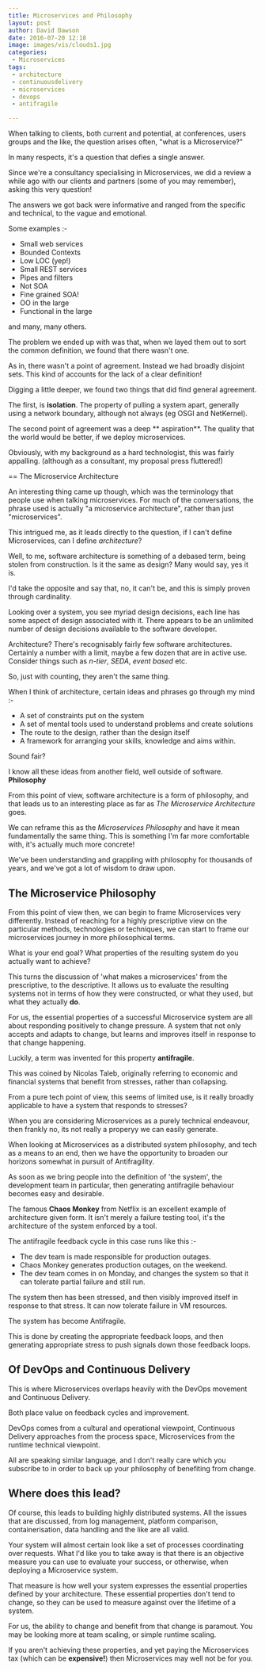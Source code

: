 ```yaml
---
title: Microservices and Philosophy
layout: post
author: David Dawson
date: 2016-07-20 12:18
image: images/vis/clouds1.jpg
categories:
 - Microservices
tags:
 - architecture
 - continuousdelivery
 - microservices
 - devops
 - antifragile

---
```


When talking to clients, both current and potential, at conferences, users groups and the like, the question arises often, "what is a Microservice?"

In many respects, it's a question that defies a single answer.

Since we're a consultancy specialising in Microservices, we did a review a while ago with our clients and partners (some of you may remember), asking
this very question!

The answers we got back were informative and ranged from the specific and technical, to the vague and emotional. 

Some examples :-

* Small web services
* Bounded Contexts
* Low LOC (yep!)
* Small REST services
* Pipes and filters
* Not SOA
* Fine grained SOA!
* OO in the large
* Functional in the large

and many, many others.  

The problem we ended up with was that, when we layed them out to sort the common definition, we found that there wasn't one.

As in, there wasn't a point of agreement. Instead we had broadly disjoint sets. This kind of accounts for the lack of a 
clear definition!

Digging a little deeper, we found two things that did find general agreement. 

The first, is **isolation**. The property of pulling a system apart, generally using a network boundary, although not always (eg OSGI and NetKernel).

The second point of agreement was a deep ** aspiration**. The quality that the world would be better, if we deploy microservices.

Obviously, with my background as a hard technologist, this was fairly appalling. (although as a consultant, my proposal press fluttered!)
  
== The Microservice Architecture

An interesting thing came up though, which was the terminology that people use when talking microservices. For much of the conversations, the phrase
used is actually "a microservice architecture", rather than just "microservices".

This intrigued me, as it leads directly to the question, if I can't define Microservices, can I define *architecture*?

Well, to me, software architecture is something of a debased term, being stolen from construction. Is it the same as
 design?  Many would say, yes it is. 
 
I'd take the opposite and say that, no, it can't be, and this is simply proven through cardinality. 

Looking over a system, you see myriad design decisions, each line has some aspect of design associated with it. 
There appears to be an unlimited number of design decisions available to the software developer.

Architecture?  There's recognisably fairly few software architectures. Certainly a number with a limit, maybe a few dozen that 
are in active use. Consider things such as *n-tier*, *SEDA*, *event based* etc. 

So, just with counting, they aren't the same thing.

When I think of architecture, certain ideas and phrases go through my mind :-

* A set of constraints put on the system
* A set of mental tools used to understand problems and create solutions
* The route to the design, rather than the design itself
* A framework for arranging your skills, knowledge and aims within.

Sound fair?

I know all these ideas from another field, well outside of software. **Philosophy**

From this point of view, software architecture is a form of philosophy, and that leads us to an 
interesting place as far as *The Microservice Architecture* goes.

We can reframe this as the *Microservices Philosophy* and have it mean fundamentally the same thing. This is something I'm far more comfortable with, 
 it's actually much more concrete!

We've been understanding and grappling with philosophy for thousands of years, and we've got a lot of wisdom to draw upon.
 
## The Microservice Philosophy

From this point of view then, we can begin to frame Microservices very differently. Instead of reaching for a highly prescriptive
view on the particular methods, technologies or techniques, we can start to frame our microservices journey in more philosophical terms.

What is your end goal? What properties of the resulting system do you actually want to achieve?

This turns the discussion of 'what makes a microservices' from the prescriptive, to the descriptive. It allows us to evaluate
the resulting systems not in terms of how they were constructed, or what they used, but what they actually **do**.

For us, the essential properties of a successful Microservice system are all about responding positively to change pressure. 
A system that not only accepts and adapts to change, but learns and improves itself in response to that change happening.

Luckily, a term was invented for this property **antifragile**. 

This was coined by Nicolas Taleb, originally referring to economic and financial systems that benefit from stresses, rather than collapsing.
 
From a pure tech point of view, this seems of limited use, is it really broadly applicable to have a system that responds to stresses?

When you are considering Microservices as a purely technical endeavour, then frankly no, its not really a properyy we can easily generate.
 
When looking at Microservices as a distributed system philosophy, and tech as a means to an end, then we have the opportunity to broaden our horizons 
somewhat in pursuit of Antifragility.

As soon as we bring people into the definition of 'the system', the development team in particular, then generating antifragile behaviour becomes easy and desirable.

The famous **Chaos Monkey** from Netflix is an excellent example of architecture given form. It isn't merely a failure testing tool, it's the architecture of the system
 enforced by a tool.
 
The antifragile feedback cycle in this case runs like this :-

* The dev team is made responsible for production outages.
* Chaos Monkey generates production outages, on the weekend.
* The dev team comes in on Monday, and changes the system so that it can tolerate partial failure and still run. 

The system then has been stressed, and then visibly improved itself in response to that stress. It can now tolerate failure in VM resources.

The system has become Antifragile.

This is done by creating the appropriate feedback loops, and then generating appropriate stress to push signals down those feedback loops.

## Of DevOps and Continuous Delivery

This is where Microservices overlaps heavily with the DevOps movement and Continuous Delivery.

Both place value on feedback cycles and improvement.  

DevOps comes from a cultural and operational viewpoint, Continuous Delivery approaches from the process space, Microservices from the runtime technical viewpoint. 

All are speaking similar language, and I don't really care which you subscribe to in order to back up your philosophy of benefiting from change.

## Where does this lead?

Of course, this leads to building highly distributed systems. All the issues that are discussed, from log management,
platform comparison, containerisation, data handling and the like are all valid. 

Your system will almost certain look like a set of processes coordinating over requests. What I'd like you to take away is 
that there is an objective measure you can use to evaluate your success, or otherwise, when deploying a Microservice system.

That measure is how well your system expresses the essential properties defined by your architecture. These essential
 properties don't tend to change, so they can be used to measure against over the lifetime of a system.
 
For us, the ability to change and benefit from that change is paramout. You may be looking more at team scaling, or simple runtime scaling.

If you aren't achieving these properties, and yet paying the Microservices tax (which can be **expensive!**) then Microservices may well not be for you. 

